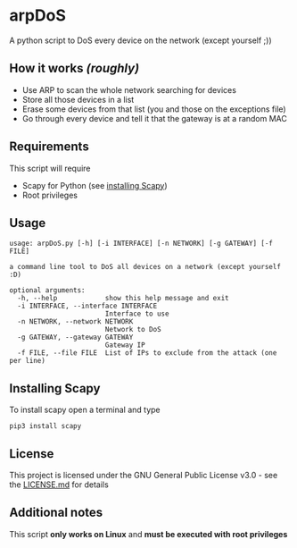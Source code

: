 # arpDoS
A python script to DoS every device on the network (except yourself ;))

## How it works _(roughly)_
* Use ARP to scan the whole network searching for devices
* Store all those devices in a list
* Erase some devices from that list (you and those on the exceptions file)
* Go through every device and tell it that the gateway is at a random MAC


## Requirements
This script will require
* Scapy for Python (see [installing Scapy](#installing-scapy))
* Root privileges

## Usage
```
usage: arpDoS.py [-h] [-i INTERFACE] [-n NETWORK] [-g GATEWAY] [-f FILE]

a command line tool to DoS all devices on a network (except yourself :D)

optional arguments:
  -h, --help            show this help message and exit
  -i INTERFACE, --interface INTERFACE
                        Interface to use
  -n NETWORK, --network NETWORK
                        Network to DoS
  -g GATEWAY, --gateway GATEWAY
                        Gateway IP
  -f FILE, --file FILE  List of IPs to exclude from the attack (one per line)
```

## Installing Scapy
To install scapy open a terminal and type
```
pip3 install scapy
```

## License
This project is licensed under the GNU General Public License v3.0 - see the [LICENSE.md](LICENSE) for details

## Additional notes
This script **only works on Linux** and **must be executed with root privileges**
